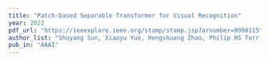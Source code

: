 ```yaml
---
title: "Patch-based Separable Transformer for Visual Recognition"
year: 2022
pdf_url: "https://ieeexplore.ieee.org/stamp/stamp.jsp?arnumber=9998115"
author_list: "Shuyang Sun, Xiaoyu Yue, Hengshuang Zhao, Philip HS Torr, Song Bai"
pub_in: "AAAI"
---
```

